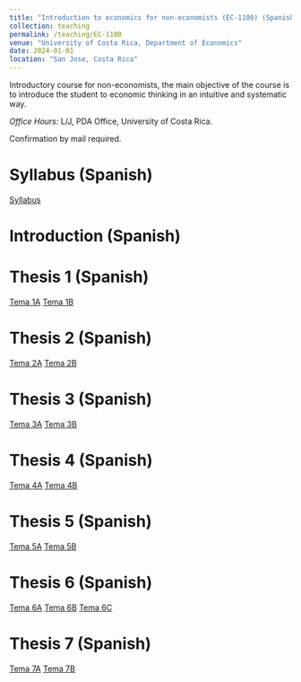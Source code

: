 ```yaml
---
title: "Introduction to economics for non-economists (EC-1100) (Spanish)"
collection: teaching
permalink: /teaching/EC-1100
venue: "University of Costa Rica, Department of Economics"
date: 2024-01-01
location: "San Jose, Costa Rica"
---
```


Introductory course for non-economists, the main objective of the course is to introduce the student to economic thinking in an intuitive and systematic way.

*Office Hours:* L/J, PDA Office, University of Costa Rica. 

Confirmation by mail required. 

Syllabus (Spanish)
======

[Syllabus](https://drive.google.com/file/d/1eO9tGJSI9_KFTG77oqCg5Gyv5EL8N6Kn/view?usp=sharing)

Introduction (Spanish)
======

Thesis 1 (Spanish)
======

[Tema 1A](https://drive.google.com/file/d/1c44zjo6aPJrnC7Yse47Xzkn4_PXwBudi/view?usp=sharing)
[Tema 1B](https://drive.google.com/file/d/1dbtHKcYGiQFMgRYYFdbbcrdOLUJ7032j/view?usp=sharing)

Thesis 2 (Spanish)
======

[Tema 2A](https://drive.google.com/file/d/1FqBQ9x3BnmmvQ5eye-OVOu_T4bx8z-sJ/view?usp=sharing)
[Tema 2B](https://drive.google.com/file/d/1uFr-zzED2niUycqVP_mZJ5O3MuBbsMhA/view?usp=sharing)

Thesis 3 (Spanish)
======

[Tema 3A](https://drive.google.com/file/d/1LUHDFjKwdZS75J2nhiUtWy03lbbEEF32/view?usp=sharing)
[Tema 3B](https://drive.google.com/file/d/1VjUkF13xFJEHDdS_lGZqPBD9L6sdnZeb/view?usp=sharing)



Thesis 4 (Spanish)
======

[Tema 4A](https://drive.google.com/file/d/19wiUT9ed3064cPdT7zpAK2w9hCPQA7Q3/view?usp=sharing)
[Tema 4B](https://drive.google.com/file/d/1rb056_ppyAFEkvuJS14ANJ1QIi9BF_Gv/view?usp=sharing)

Thesis 5 (Spanish)
======

[Tema 5A](https://drive.google.com/file/d/1uf8LyDuD7MEEIa4cU1a-7uDujsppFKaB/view?usp=sharing)
[Tema 5B](https://drive.google.com/file/d/1DlKEQCtiV-pGV_d03tJPXAcTI1axDRDS/view?usp=sharing)

Thesis 6 (Spanish)
======

[Tema 6A](https://drive.google.com/file/d/159b5ujYhkYokHya3XTgOboYOwm_kXU7p/view?usp=sharing)
[Tema 6B](https://drive.google.com/file/d/1KSNgWr67qqpMdaL__YgD77DH3d5V86ci/view?usp=sharing)
[Tema 6C](https://drive.google.com/file/d/12Fj6YmJHxRjRmPYlc0BFovkxX0D4xsFR/view?usp=sharing)

Thesis 7 (Spanish)
======

[Tema 7A](https://drive.google.com/file/d/1kg5HBuqNpmcxhzX3CpjkzmghoI9lqgju/view?usp=sharing)
[Tema 7B](https://drive.google.com/file/d/13XKRr_1twpE0u9SCrVrllU7UL6ZCu23h/view?usp=sharing)



